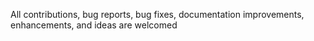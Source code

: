All contributions, bug reports, bug fixes, documentation improvements, enhancements, and ideas are welcomed
